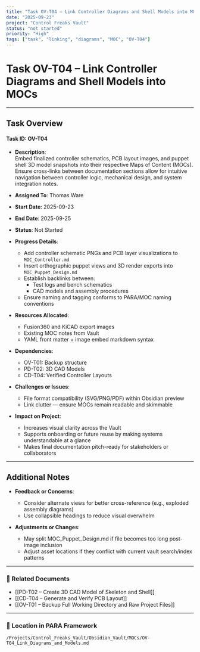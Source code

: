 ```yaml
---
title: "Task OV-T04 – Link Controller Diagrams and Shell Models into MOCs"
date: "2025-09-23"
project: "Control Freaks Vault"
status: "not started"
priority: "High"
tags: ["task", "linking", "diagrams", "MOC", "OV-T04"]
---
```


# Task OV-T04 – Link Controller Diagrams and Shell Models into MOCs

---

## Task Overview

#### Task ID: OV-T04

- **Description**:  
  Embed finalized controller schematics, PCB layout images, and puppet shell 3D model snapshots into their respective Maps of Content (MOCs). Ensure cross-links between documentation sections allow for intuitive navigation between controller logic, mechanical design, and system integration notes.

- **Assigned To**: Thomas Ware

- **Start Date**: 2025-09-23  
- **End Date**: 2025-09-25

- **Status**: Not Started

- **Progress Details**:
  - Add controller schematic PNGs and PCB layer visualizations to `MOC_Controller.md`
  - Insert orthographic puppet views and 3D render exports into `MOC_Puppet_Design.md`
  - Establish backlinks between:
    - Test logs and bench schematics
    - CAD models and assembly procedures
  - Ensure naming and tagging conforms to PARA/MOC naming conventions

- **Resources Allocated**:
  - Fusion360 and KiCAD export images  
  - Existing MOC notes from Vault  
  - YAML front matter + image embed markdown syntax

- **Dependencies**:
  - OV-T01: Backup structure  
  - PD-T02: 3D CAD Models  
  - CD-T04: Verified Controller Layouts

- **Challenges or Issues**:
  - File format compatibility (SVG/PNG/PDF) within Obsidian preview  
  - Link clutter — ensure MOCs remain readable and skimmable

- **Impact on Project**:
  - Increases visual clarity across the Vault  
  - Supports onboarding or future reuse by making systems understandable at a glance  
  - Makes final documentation pitch-ready for stakeholders or collaborators

---

## Additional Notes

- **Feedback or Concerns**:
  - Consider alternate views for better cross-reference (e.g., exploded assembly diagrams)  
  - Use collapsible headings to reduce visual overwhelm

- **Adjustments or Changes**:
  - May split MOC_Puppet_Design.md if file becomes too long post-image inclusion  
  - Adjust asset locations if they conflict with current vault search/index patterns

---

### 🔗 Related Documents

- [[PD-T02 – Create 3D CAD Model of Skeleton and Shell]]  
- [[CD-T04 – Generate and Verify PCB Layout]]  
- [[OV-T01 – Backup Full Working Directory and Raw Project Files]]

---

### 📁 Location in PARA Framework

`/Projects/Control_Freaks_Vault/Obsidian_Vault/MOCs/OV-T04_Link_Diagrams_and_Models.md`
